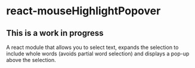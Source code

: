 # react-mouseHighlightPopover

## This is a work in progress

A react module that allows you to select text, expands the selection to include whole words (avoids partial word selection) and displays a pop-up above the selection.

